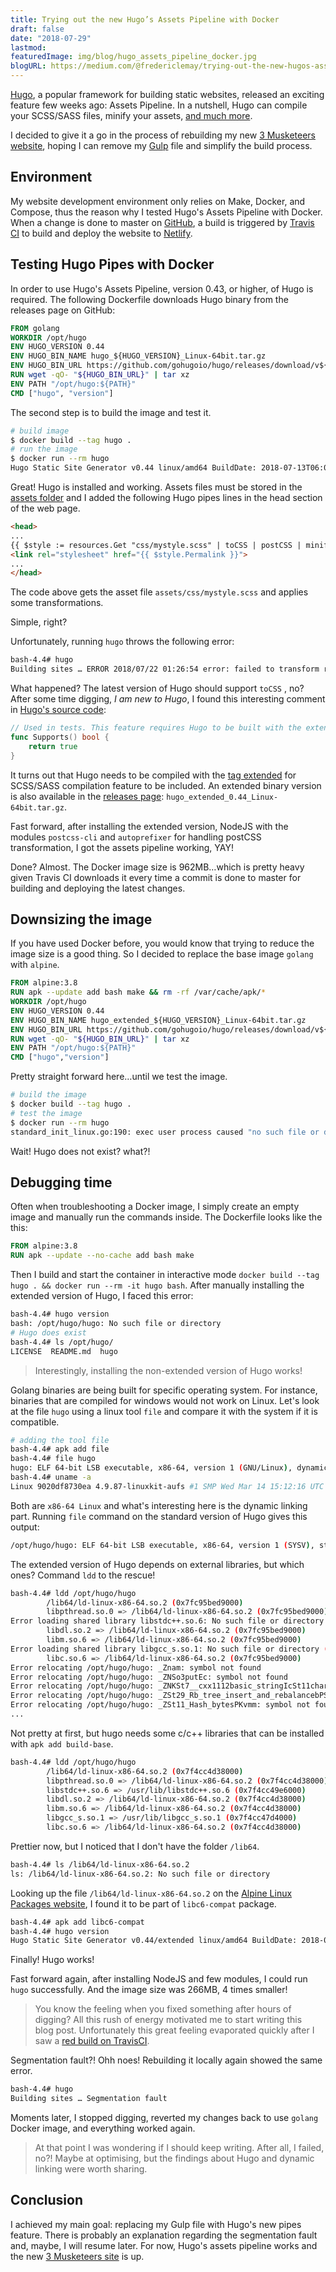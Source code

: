 ```yaml
---
title: Trying out the new Hugo’s Assets Pipeline with Docker
draft: false
date: "2018-07-29"
lastmod:
featuredImage: img/blog/hugo_assets_pipeline_docker.jpg
blogURL: https://medium.com/@fredericlemay/trying-out-the-new-hugos-assets-pipeline-with-docker-61340cd3dfd2
---
```


[Hugo][linkHugo], a popular framework for building static websites, released an exciting feature few weeks ago: Assets Pipeline. In a nutshell, Hugo can compile your SCSS/SASS files, minify your assets, [and much more][linkHugoReleaseNotes].

I decided to give it a go in the process of rebuilding my new [3 Musketeers website][link3musketeers], hoping I can remove my [Gulp][linkGulp] file and simplify the build process.

<!--more-->

## Environment

My website development environment only relies on Make, Docker, and Compose, thus the reason why I tested Hugo's Assets Pipeline with Docker. When a change is done to master on [GitHub][link3musketeersGitHub], a build is triggered by [Travis CI][link3musketeersTravisCI] to build and deploy the website to [Netlify][linkNetlify].

## Testing Hugo Pipes with Docker

In order to use Hugo's Assets Pipeline, version 0.43, or higher, of Hugo is required. The following Dockerfile downloads Hugo binary from the releases page on GitHub:

```Dockerfile
FROM golang
WORKDIR /opt/hugo
ENV HUGO_VERSION 0.44
ENV HUGO_BIN_NAME hugo_${HUGO_VERSION}_Linux-64bit.tar.gz
ENV HUGO_BIN_URL https://github.com/gohugoio/hugo/releases/download/v${HUGO_VERSION}/${HUGO_BIN_NAME}
RUN wget -qO- "${HUGO_BIN_URL}" | tar xz
ENV PATH "/opt/hugo:${PATH}"
CMD ["hugo", "version"]
```

The second step is to build the image and test it.

```bash
# build image
$ docker build --tag hugo .
# run the image
$ docker run --rm hugo
Hugo Static Site Generator v0.44 linux/amd64 BuildDate: 2018-07-13T06:03:11Z
```

Great! Hugo is installed and working. Assets files must be stored in the [assets folder][linkHugoAssetDirectory] and I added the following Hugo pipes lines in the head section of the web page.

```html
<head>
...
{{ $style := resources.Get "css/mystyle.scss" | toCSS | postCSS | minify | fingerprint }}
<link rel="stylesheet" href="{{ $style.Permalink }}">
...
</head>
```

The code above gets the asset file `assets/css/mystyle.scss` and applies some transformations.

Simple, right?

Unfortunately, running `hugo` throws the following error:

```bash
bash-4.4# hugo
Building sites … ERROR 2018/07/22 01:26:54 error: failed to transform resource: TOCSS:failed to transform "css/mystyle.scss" (text/x-scss): this feature is not available inyour current Hugo version
```

What happened? The latest version of Hugo should support `toCSS` , no? After some time digging, _I am new to Hugo_, I found this interesting comment in [Hugo's source code][linkHugoToCSS]:

```go
// Used in tests. This feature requires Hugo to be built with the extended tag.
func Supports() bool {
    return true
}
```

It turns out that Hugo needs to be compiled with the [tag extended][linkHugoDiscourse] for SCSS/SASS compilation feature to be included. An extended binary version is also available in the [releases page][linkHugoRelease]: `hugo_extended_0.44_Linux-64bit.tar.gz`.

Fast forward, after installing the extended version, NodeJS with the modules `postcss-cli` and `autoprefixer` for handling postCSS transformation, I got the assets pipeline working, YAY!

Done? Almost. The Docker image size is 962MB…which is pretty heavy given Travis CI downloads it every time a commit is done to master for building and deploying the latest changes.

## Downsizing the image

If you have used Docker before, you would know that trying to reduce the image size is a good thing. So I decided to replace the base image `golang` with `alpine`.

```Dockerfile
FROM alpine:3.8
RUN apk --update add bash make && rm -rf /var/cache/apk/*
WORKDIR /opt/hugo
ENV HUGO_VERSION 0.44
ENV HUGO_BIN_NAME hugo_extended_${HUGO_VERSION}_Linux-64bit.tar.gz
ENV HUGO_BIN_URL https://github.com/gohugoio/hugo/releases/download/v${HUGO_VERSION}/${HUGO_BIN_NAME}
RUN wget -qO- "${HUGO_BIN_URL}" | tar xz
ENV PATH "/opt/hugo:${PATH}"
CMD ["hugo","version"]
```

Pretty straight forward here…until we test the image.

```bash
# build the image
$ docker build --tag hugo .
# test the image
$ docker run --rm hugo
standard_init_linux.go:190: exec user process caused "no such file or directory"
```

Wait! Hugo does not exist? what?!

## Debugging time

Often when troubleshooting a Docker image, I simply create an empty image and manually run the commands inside. The Dockerfile looks like the this:

```Dockerfile
FROM alpine:3.8
RUN apk --update --no-cache add bash make
```

Then I build and start the container in interactive mode `docker build --tag hugo . && docker run --rm -it hugo bash`. After manually installing the extended version of Hugo, I faced this error:

```bash
bash-4.4# hugo version
bash: /opt/hugo/hugo: No such file or directory
# Hugo does exist
bash-4.4# ls /opt/hugo/
LICENSE  README.md  hugo
```

> Interestingly, installing the non-extended version of Hugo works!

Golang binaries are being built for specific operating system. For instance, binaries that are compiled for windows would not work on Linux. Let's look at the file `hugo` using a linux tool `file` and compare it with the system if it is compatible.

```bash
# adding the tool file
bash-4.4# apk add file
bash-4.4# file hugo
hugo: ELF 64-bit LSB executable, x86-64, version 1 (GNU/Linux), dynamically linked, interpreter /lib64/ld-linux-x86-64.so.2, for GNU/Linux 2.6.32, BuildID[sha1]=7621f50844b0494c9fa7846a9e1366892aacf6c8, stripped
bash-4.4# uname -a
Linux 9020df8730ea 4.9.87-linuxkit-aufs #1 SMP Wed Mar 14 15:12:16 UTC 2018 x86_64 Linux
```

Both are `x86-64 Linux` and what's interesting here is the dynamic linking part. Running `file` command on the standard version of Hugo gives this output:

```bash
/opt/hugo/hugo: ELF 64-bit LSB executable, x86-64, version 1 (SYSV), statically linked, stripped
```

The extended version of Hugo depends on external libraries, but which ones? Command `ldd` to the rescue!

```bash
bash-4.4# ldd /opt/hugo/hugo
        /lib64/ld-linux-x86-64.so.2 (0x7fc95bed9000)
        libpthread.so.0 => /lib64/ld-linux-x86-64.so.2 (0x7fc95bed9000)
Error loading shared library libstdc++.so.6: No such file or directory (needed by /opt/hugo/hugo)
        libdl.so.2 => /lib64/ld-linux-x86-64.so.2 (0x7fc95bed9000)
        libm.so.6 => /lib64/ld-linux-x86-64.so.2 (0x7fc95bed9000)
Error loading shared library libgcc_s.so.1: No such file or directory (needed by /opt/hugo/hugo)
        libc.so.6 => /lib64/ld-linux-x86-64.so.2 (0x7fc95bed9000)
Error relocating /opt/hugo/hugo: _Znam: symbol not found
Error relocating /opt/hugo/hugo: _ZNSo3putEc: symbol not found
Error relocating /opt/hugo/hugo: _ZNKSt7__cxx1112basic_stringIcSt11char_traitsIcESaIcEE7compareERKS4_: symbol not found
Error relocating /opt/hugo/hugo: _ZSt29_Rb_tree_insert_and_rebalancebPSt18_Rb_tree_node_baseS0_RS_: symbol not found
Error relocating /opt/hugo/hugo: _ZSt11_Hash_bytesPKvmm: symbol not found
...
```

Not pretty at first, but hugo needs some c/c++ libraries that can be installed with `apk add build-base`.

```bash
bash-4.4# ldd /opt/hugo/hugo
        /lib64/ld-linux-x86-64.so.2 (0x7f4cc4d38000)
        libpthread.so.0 => /lib64/ld-linux-x86-64.so.2 (0x7f4cc4d38000)
        libstdc++.so.6 => /usr/lib/libstdc++.so.6 (0x7f4cc49e6000)
        libdl.so.2 => /lib64/ld-linux-x86-64.so.2 (0x7f4cc4d38000)
        libm.so.6 => /lib64/ld-linux-x86-64.so.2 (0x7f4cc4d38000)
        libgcc_s.so.1 => /usr/lib/libgcc_s.so.1 (0x7f4cc47d4000)
        libc.so.6 => /lib64/ld-linux-x86-64.so.2 (0x7f4cc4d38000)
```

Prettier now, but I noticed that I don't have the folder `/lib64`.

```bash
bash-4.4# ls /lib64/ld-linux-x86-64.so.2
ls: /lib64/ld-linux-x86-64.so.2: No such file or directory
```

Looking up the file `/lib64/ld-linux-x86-64.so.2` on the [Alpine Linux Packages website][linkAlpinePackages], I found it to be part of `libc6-compat` package.

```bash
bash-4.4# apk add libc6-compat
bash-4.4# hugo version
Hugo Static Site Generator v0.44/extended linux/amd64 BuildDate: 2018-07-13T06:27:00Z
```

Finally! Hugo works!

Fast forward again, after installing NodeJS and few modules, I could run `hugo` successfully. And the image size was 266MB, 4 times smaller!

> You know the feeling when you fixed something after hours of digging? All this rush of energy motivated me to start writing this blog post.
> Unfortunately this great feeling evaporated quickly after I saw a [red build on TravisCI][link3musketeersTravisCIBuildFailed].

Segmentation fault?! Ohh noes! Rebuilding it locally again showed the same error.

```bash
bash-4.4# hugo
Building sites … Segmentation fault
```

Moments later, I stopped digging, reverted my changes back to use `golang` Docker image, and everything worked again.

> At that point I was wondering if I should keep writing. After all, I failed, no?! Maybe at optimising, but the findings about Hugo and dynamic linking were worth sharing.

## Conclusion

I achieved my main goal: replacing my Gulp file with Hugo's new pipes feature. There is probably an explanation regarding the segmentation fault and, maybe, I will resume later. For now, Hugo's assets pipeline works and the new [3 Musketeers site][link3musketeers] is up.

[linkHugo]: https//gohugo.io
[linkHugoReleaseNotes]: https://gohugo.io/news/0.43-relnotes/
[link3musketeers]: https://3musketeers.io
[linkGulp]: https://gulpjs.com/
[link3musketeersGitHub]: https://github.com/flemay/3musketeers
[link3musketeersTravisCI]: https://travis-ci.org/flemay/3musketeers
[linkNetlify]: https://www.netlify.com
[linkHugoAssetDirectory]: https://gohugo.io/hugo-pipes/introduction/#asset-directory
[linkHugoToCSS]: https://github.com/gohugoio/hugo/blob/166483fe1227b0c59c6b4d88cfdfaf7d7b0d79c5/resource/tocss/scss/tocss.go#L33
[linkHugoDiscourse]:https://discourse.gohugo.io/t/hugo-0-43-released/12814
[linkHugoRelease]: https://github.com/gohugoio/hugo/releases
[linkAlpinePackages]: https://pkgs.alpinelinux.org/contents?file=ld-linux-x86-64.so.2&path=&name=&branch=&repo=&arch=
[link3musketeersTravisCIBuildFailed]: https://travis-ci.org/flemay/3musketeers/builds/406601928